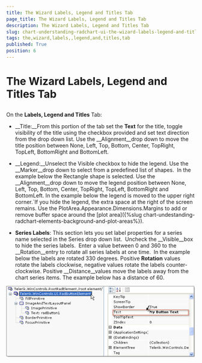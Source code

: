 ```yaml
---
title: The Wizard Labels, Legend and Titles Tab
page_title: The Wizard Labels, Legend and Titles Tab
description: The Wizard Labels, Legend and Titles Tab
slug: chart-understanding-radchart-ui-the-wizard-labels-legend-and-titles-tab
tags: the,wizard,labels,,legend,and,titles,tab
published: True
position: 6
---
```


# The Wizard Labels, Legend and Titles Tab



## 

On the __Labels, Legend and Titles__ Tab: 

* __Title:__From this portion of the tab set the __Text__ for the title, toggle visibility of the title using the checkbox provided and set text direction from the drop down list. Use the __Alignment__drop down to move the title position between None, Left, Top, Bottom, Center, TopRight, TopLeft, BottomRight and BottomLeft. 

* __Legend:__Unselect the Visible checkbox to hide the legend. Use the __Marker__drop down to select from a predefined list of shapes.  In the example below the Rectangle shape is selected. Use the __Alignment__drop down to move the legend position between None, Left, Top, Bottom, Center, TopRight, TopLeft, BottomRight and BottomLeft. In the example below the legend is moved to the upper right corner.`If you hide the legend, the extra space at the right of the screen remains. Use the PlotArea.Appearance.Dimensions.Margins to add or remove buffer space around the [plot area]({%slug chart-undestanding-radchart-elements-background-and-plot-areas%}).

* __Series Labels__: This section lets you set label properties for a series name selected in the Series drop down list.  Uncheck the __Visible__box to hide the series labels.  Enter a value between 0 and 360 to the __Rotation__entry to rotate all series labels at one time.  In the example below the labels are rotated 330 degrees. Positive __Rotation__ values rotate the labels clockwise, negative values rotate the labels counter-clockwise. Positive __Distance__values move the labels away from the chart series items. The example below has a distance of 60. 



![chart-understanding-radchart-ui-the-wizard-labels-legend-and-titles-tab 001](images/chart-understanding-radchart-ui-the-wizard-labels-legend-and-titles-tab001.png)
